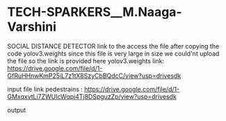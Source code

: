# TECH-SPARKERS__M.Naaga-Varshini
SOCIAL DISTANCE DETECTOR
link to the access the file after copying the code
yolov3.weights since this file is very large in size we could'nt upload the file 
so the link is provided here
yolov3.weights link: https://drive.google.com/file/d/1-GfRuHHnwKmP25iL7z1tX8SzyCbBQdcC/view?usp=drivesdk


input file link
pedestrains : https://drive.google.com/file/d/1-GMxqxvtLi7ZWUIcWqpj4Tj8DSpguzZp/view?usp=drivesdk

output 



